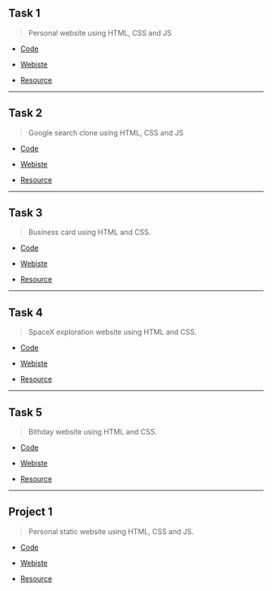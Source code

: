 ## Task 1
> Personal website using HTML, CSS and JS

- [Code](https://github.com/akashrchandran/web-bootcamp/tree/main/Task_1)

- [Webiste](https://github.akashrchandran.in/web-bootcamp/Task_1/)

- [Resource](https://scrimba.com/playlist/pPvwXfE)

* * *

## Task 2
> Google search clone using HTML, CSS and JS

- [Code](https://github.com/akashrchandran/web-bootcamp/tree/main/Task_2)

- [Webiste](https://github.akashrchandran.in/web-bootcamp/Task_2/)

- [Resource](https://scrimba.com/playlist/p5aGYHD)

* * *

## Task 3
> Business card using HTML and CSS.

- [Code](https://github.com/akashrchandran/web-bootcamp/tree/main/Task_3)

- [Webiste](https://github.akashrchandran.in/web-bootcamp/Task_3/)

- [Resource](https://scrimba.com/playlist/pKgWxCP)

* * *

## Task 4
> SpaceX exploration website using HTML and CSS.

- [Code](https://github.com/akashrchandran/web-bootcamp/tree/main/Task_4)

- [Webiste](https://github.akashrchandran.in/web-bootcamp/Task_4/)

- [Resource](https://scrimba.com/playlist/pQ5apcn)

* * *

## Task 5
> Bithday website using HTML and CSS.

- [Code](https://github.com/akashrchandran/web-bootcamp/tree/main/Task_5)

- [Webiste](https://github.akashrchandran.in/web-bootcamp/Task_5/)

- [Resource](https://scrimba.com/playlist/pMgPEAM)

* * *

## Project 1
> Personal static website using HTML, CSS and JS.

- [Code](https://github.com/akashrchandran/web-bootcamp/tree/main/Project_1)

- [Webiste](https://github.akashrchandran.in/web-bootcamp/Project_1/)

- [Resource](https://blog.akashrchandran.in/)